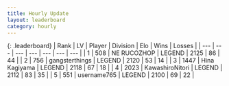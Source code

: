 ```yaml
---
title: Hourly Update
layout: leaderboard
category: hourly
---
```


{: .leaderboard}
| Rank | LV | Player | Division | Elo | Wins | Losses |
| --- | --- | --- | --- | --- | --- | --- |
| <span data-change="1">1</span> | 508 | <span title="ID: 335720">NE RUCOZHOP</span> | LEGEND | <span data-change="11">2125</span> | <span data-change="4">86</span> | <span data-change="1">44</span> |
| <span data-change="-1">2</span> | 756 | <span title="ID: 92077">gangsterthings</span> | LEGEND | <span data-change="0">2120</span> | <span data-change="0">53</span> | <span data-change="0">14</span> |
| <span data-change="3">3</span> | 1447 | <span title="ID: 315148">Hina Kagiyama</span> | LEGEND | <span data-change="27">2118</span> | <span data-change="4">67</span> | <span data-change="0">18</span> |
| <span data-change="-1">4</span> | 2023 | <span title="ID: 164871">KawashiroNitori</span> | LEGEND | <span data-change="0">2112</span> | <span data-change="0">83</span> | <span data-change="0">35</span> |
| <span data-change="-1">5</span> | 551 | <span title="ID: 188640">username765</span> | LEGEND | <span data-change="0">2100</span> | <span data-change="0">69</span> | <span data-change="0">22</span> |